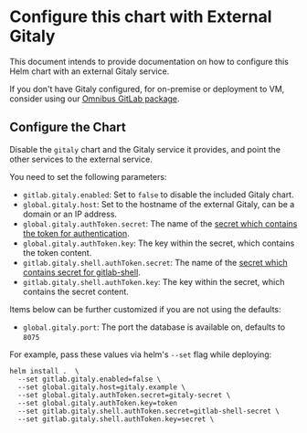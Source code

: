 # Configure this chart with External Gitaly

This document intends to provide documentation on how to configure this Helm chart with an external Gitaly service.

If you don't have Gitaly configured, for on-premise or deployment to VM,
consider using our [Omnibus GitLab package](./external-omnibus-gitaly.md).

## Configure the Chart

Disable the `gitaly` chart and the Gitaly service it provides, and point the other services to the external service.

You need to set the following parameters:

* `gitlab.gitaly.enabled`: Set to `false` to disable the included Gitaly chart.
* `global.gitaly.host`: Set to the hostname of the external Gitaly, can be a domain or an IP address.
* `global.gitaly.authToken.secret`: The name of the [secret which contains the token for authentication][gitaly-secret].
* `global.gitaly.authToken.key`: The key within the secret, which contains the token content.
* `gitlab.gitaly.shell.authToken.secret`: The name of the [secret which contains secret for gitlab-shell][gitlab-shell-secret].
* `gitlab.gitaly.shell.authToken.key`: The key within the secret, which contains the secret content.


Items below can be further customized if you are not using the defaults:

* `global.gitaly.port`: The port the database is available on, defaults to `8075`

For example, pass these values via helm's `--set` flag while deploying:

```
helm install .  \
  --set gitlab.gitaly.enabled=false \
  --set global.gitaly.host=gitaly.example \
  --set global.gitaly.authToken.secret=gitaly-secret \
  --set global.gitaly.authToken.key=token
  --set gitlab.gitaly.shell.authToken.secret=gitlab-shell-secret \
  --set gitlab.gitaly.shell.authToken.key=secret \
```

[gitaly-secret]: ../../installation/secrets.md#gitaly-secret
[gitlab-shell-secret]: ../../installation/secrets.md#gitlab-shell-secret